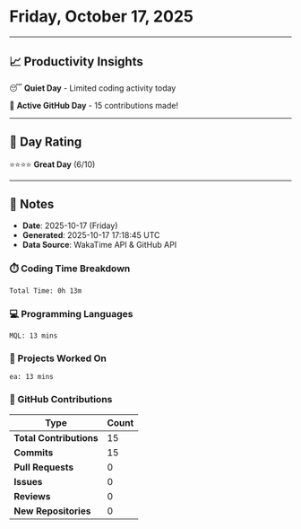 # Friday, October 17, 2025

---

## 📈 Productivity Insights

😴 **Quiet Day** - Limited coding activity today

🚀 **Active GitHub Day** - 15 contributions made!

---

## 🎯 Day Rating

⭐⭐⭐⭐ **Great Day** (6/10)

---

## 📝 Notes

- **Date**: 2025-10-17 (Friday)
- **Generated**: 2025-10-17 17:18:45 UTC
- **Data Source**: WakaTime API & GitHub API


### ⏱️ Coding Time Breakdown

```
Total Time: 0h 13m
```

### 💻 Programming Languages

```
MQL: 13 mins
```

### 📂 Projects Worked On

```
ea: 13 mins

```


### 🐙 GitHub Contributions

| Type | Count |
|------|-------|
| **Total Contributions** | 15 |
| **Commits** | 15 |
| **Pull Requests** | 0 |
| **Issues** | 0 |
| **Reviews** | 0 |
| **New Repositories** | 0 |

